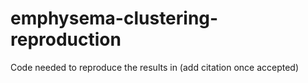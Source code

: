 # emphysema-clustering-reproduction
Code needed to reproduce the results in (add citation once accepted)
